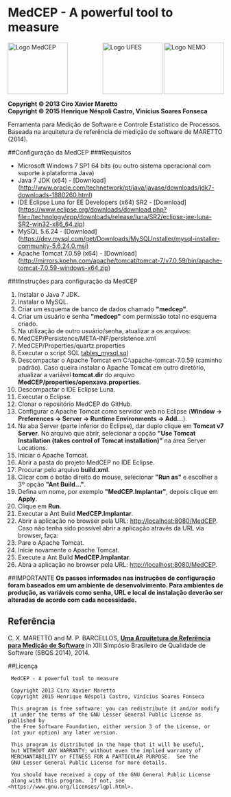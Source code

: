 # MedCEP - A powerful tool to measure

<img src="https://github.com/vinnysoft/MedCEP/blob/master/Addons/web/naviox/images/logo_new.png" alt="Logo MedCEP" width="140px" height="120px"/> 
<img align="right" src="https://github.com/vinnysoft/MedCEP/blob/master/Addons/web/naviox/images/nemo.jpg" alt="Logo NEMO" width="140px" height="120px"/> <img align="right" src="https://github.com/vinnysoft/MedCEP/blob/master/Addons/web/naviox/images/ufes.png" alt="Logo UFES" width="140px" height="120px"/>

**Copyright &copy; 2013 Ciro Xavier Maretto** <br/>
**Copyright &copy; 2015 Henrique Néspoli Castro, Vinícius Soares Fonseca** 

Ferramenta para Medição de Software e Controle Estatístico de Processos. 
<br/>Baseada na arquitetura de referência de medição de software de MARETTO (2014).

##Configuração da MedCEP
###Requisitos
- Microsoft Windows 7 SP1 64 bits (ou outro sistema operacional com suporte à plataforma Java)
- Java 7 JDK (x64) - [Download] (http://www.oracle.com/technetwork/pt/java/javase/downloads/jdk7-downloads-1880260.html)
- IDE Eclipse Luna for EE Developers (x64) SR2 - [Download] (https://www.eclipse.org/downloads/download.php?file=/technology/epp/downloads/release/luna/SR2/eclipse-jee-luna-SR2-win32-x86_64.zip)
- MySQL 5.6.24 - [Download] (https://dev.mysql.com/get/Downloads/MySQLInstaller/mysql-installer-community-5.6.24.0.msi)
- Apache Tomcat 7.0.59 (x64) - [Download] (http://mirrors.koehn.com/apache/tomcat/tomcat-7/v7.0.59/bin/apache-tomcat-7.0.59-windows-x64.zip)

###Instruções para configuração da MedCEP
1. Instalar o Java 7 JDK.
2. Instalar o MySQL.
3. Criar um esquema de banco de dados chamado **"medcep"**.
4. Criar um usuário e senha **"medcep"** com permissão total no esquema criado. 
5. Na utilização de outro usuário/senha, atualizar a os arquivos:
 1. MedCEP/Persistence/META-INF/persistence.xml
 2. MedCEP/Properties/quartz.properties
4. Executar o script SQL [tables_mysql.sql](https://github.com/nemo-ufes/MedCEP/blob/master/MedCEP/properties/quartz_tables_scripts/tables_mysql.sql)
4. Descompactar o Apache Tomcat em C:\apache-tomcat-7.0.59 (caminho padrão). Caso queira instalar o Apache Tomcat em outro diretório, atualizar a variável <b>tomcat.dir</b> do arquivo <b>MedCEP/properties/openxava.properties</b>. 
6. Descompactar o IDE Eclipse Luna.
7. Executar o Eclipse.
8. Clonar o repositório MedCEP do GitHub.
9. Configurar o Apache Tomcat como servidor web no Eclipse (<b>Window -> Preferences -> Server -> Runtime Environments -> Add...</b>). 
10. Na aba Server (parte inferior do Eclipse), dar duplo clique em <b>Tomcat v7 Server</b>. No arquivo que abrir, selecionar a opção <b>"Use Tomcat Installation (takes control of Tomcat installation)"</b> na área Server Locations. 
11. Iniciar o Apache Tomcat.
12. Abrir a pasta do projeto MedCEP no IDE Eclipse.
13. Procurar pelo arquivo <b>build.xml</b>.
14. Clicar com o botão direito do mouse, selecionar <b>"Run as"</b> e escolher a 3º opção <b>"Ant Build..."</b>.
15. Defina um nome, por exemplo <b>"MedCEP.Implantar"</b>, depois clique em <b>Apply</b>.
16. Clique em <b>Run</b>.
17. Executar a Ant Build <b>MedCEP.Implantar</b>.
18. Abrir a aplicação no browser pela URL: [http://localhost:8080/MedCEP](http://localhost:8080/MedCEP). Caso não tenha sido possível abrir a aplicação através da URL via browser, faça:
 1. Pare o Apache Tomcat.
 2. Inicie novamente o Apache Tomcat.
 3. Execute a Ant Build <b>MedCEP.Implantar</b>.
 4. Abra a aplicação no browser pela URL: [http://localhost:8080/MedCEP](http://localhost:8080/MedCEP).

<!---
##Configuração do Sonar
###Requisitos

- PostgreSQL 9.4.1 (x64) - [Download] (http://www.enterprisedb.com/products-services-training/pgdownload)
- SonarQube 4.5.1 - [Download](http://dist.sonar.codehaus.org/sonarqube-4.5.1.zip)

##Instruções para configuração do SonarQube

1. Descompactar o SonarQube em C:\sonarqube-4.5.1 (caminho padrão).
2. Criar um banco de dados no PostgreSQL chamado <b>"sonar"</b> e informar como dono o usuário <b>"postgres"</b>.
3. Abrir o arquivo **C:\sonarqube-4.5.1\conf\sonar.properties** e informar os parâmetros de conexão com o banco de dados conforme abaixo:

 ```
  sonar.jdbc.username=postgres
  sonar.jdbc.password=postgres
  sonar.jdbc.url=jdbc:postgresql://localhost/sonar
 ```
4. Abrir o diretório **bin/windows-x86-64** e executar o script **StartSonar.bat**.
5. Aguardar a inicialização do SonarQube (aparecerá no console a mensagem **"Process[web] is up"**).
5. Abrir o SonarQube no browser pela URL: [http://localhost:9000/](http://localhost:9000/)
6. Fazer login no SonarQube com usuário e senha **"admin"**.
7. Acessar o menu **"Settings -> Update Center"**.
8. Selecionar a aba **"Available Plugins"**, procurar e instalar o **"Portuguese Pack"**.
9. Reiniciar o SonarQube (fechar o console aberto e iniciar novamente o script **StartSonar.bat**).

##Configuração do Jenkins
###Requisitos

- Apache Tomcat 7.0.59 (x64) - [Download] (http://mirrors.koehn.com/apache/tomcat/tomcat-7/v7.0.59/bin/apache-tomcat-7.0.59-windows-x64.zip)
- Cliente Git 1.9.5 (Windows) - [Download](https://github.com/msysgit/msysgit/releases/download/Git-1.9.5-preview20150319/Git-1.9.5-preview20150319.exe)
- Jenkins CI 1.593 - [Download](http://mirrors.jenkins-ci.org/war/1.593/jenkins.war)

##Instruções para configuração do Jenkins

1. Baixar e instalar o cliente **Git** conforme a URL de download acima.
1. Baixar o <b>Jenkins</b> conforme a URL de download acima.
2. Colocar o arquivo <b>"jenkins.war"</b> no diretório <b>webapps</b> do Apache Tomcat (ex: C:\apache-tomcat-7.0.59\webapps).
3. Abrir o Jenkins no browser pela URL: [http://localhost:8080/jenkins/](http://localhost:8080/jenkins/). Pode demorar vários minutos no primeiro carregamento.
4. Acessar **Gerenciar Jenkins -> Gerenciar Plugins**.
5. Abrir a aba **Disponíveis**.
6. Filtrar por **"Github"**, selecionar **GitHub plugin** e clicar em **Instalar sem reiniciar**.
7. Filtrar por **"SonarQube"**, selecionar **SonarQube plugin** e clicar em **Instalar sem reiniciar**.
7. Voltar para o menu principal do **Jenkins**, acessar **Gerenciar Jenkins -> Configurar o sistema**.
8. Na seção **Git**, informar no campo 	***Path to Git executable*** o caminho de instalação do **cliente Git** (caminho padrão C:\Program Files (x86)\Git\bin\git.exe).
9. Na seção **SonarQube** (atenção: não é a mesma que a seção **SonarQube Runner**), clicar em **Avançado** e informar os parâmetros:

 ```
  Name: SonarQube 4.5.1
  Server URL: http://localhost:9000
  SonarQube account login: admin
  SonarQube account password: admin
  Database URL: jdbc:postgresql://localhost/sonar
  Database login: postgres
  Database password: postgres
 ```
10. Clicar em clicar em **Salvar**
7. Clicar em **Novo job**.
8. Selecionar **Construir um projeto de software free-style**, informar o nome **MedCEP** e clicar em OK.
9. No campo ***GitHub project***, informar a URL https://github.com/vinnysoft/MedCEP.
9. Na seção **Gerenciamento do código fonte**, selecionar **Git**.
10. No campo ***Repository URL***, informar a URL https://github.com/vinnysoft/MedCEP.git.
11. No campo ***Credentials***, clicar em ***Add*** e informar o usuário e senha do GitHub.
12. Na seção **Trigger de builds**, marcar **Construir periodicamente** informando o parâmetro `@hourly` (para verificar o repositório a cada hora). 
13. Na seção **Build**, clicar em **Adicionar passo no build -> Invoke Standalone SonarQube Analysis**.
14. No campo ***Analysis properties***, informar os parâmetros:

 ```
  sonar.projectKey=medcep
  sonar.projectName=MedCEP
  sonar.projectVersion=1.0
  sonar.sources=.
 ``` 
13. Clicar em **Salvar**.


##Configuração do Mantis Bug Tracking
###Requisitos
- Wamp Server 2.5 (Windows + Apache + MySQL + PHP server) (x64) - [Download](http://sourceforge.net/projects/wampserver/files/WampServer%202/Wampserver%202.5/wampserver2.5-Apache-2.4.9-Mysql-5.6.17-php5.5.12-64b.exe/download)
- Mantis Bug Tracking 1.2.19 - [Download] (http://sourceforge.net/projects/mantisbt/files/mantis-stable/1.2.19/mantisbt-1.2.19.zip/download)
 
###Instruções para configuração
1. Instalar o Wamp Server 2.5
2. Alterar o idioma para Português (clicar com botão direito do mouse no ícone do Wamp Server 2.5 na bandeja do Windows, depois em <b>"Language -> portuguese"</b>).
2. Abrir o phpMyAdmin (clicar no ícone do Wamp Server 2.5 na bandeja do Windows, depois em <b>"phpMyAdmin"</b>).
3. Clicar em <b>Utilizadores</b> no menu superior.
4. Clicar em <b>Alterar Privilégios</b> para o utilizador <b>root</b> na máquina <b>localhost</b>.
5. No grupo <b>Alterar a palavra-passe</b>, informar a senha root e clicar em <b>Executar</b>.
3. Clicar em <b>New</b> no menu lateral esquerdo, para criar o banco de dados para o Mantis Bug Tracking.
4. Informar o nome <b>"mantis"</b> e clicar em <b>Criar</b>.
5. O banco de dados <b>"mantis"</b> aparecerá na listagem logo abaixo (na mesma tela). Clicar em <b>Verificar Privilégios</b>.
6. Clicar em <b>Adicionar utilizador</b>.
7. Informar User name: mantis, Host: localhost, Palavra-passe: mantis, Re-type: mantis, clicar em <b>"Executar"</b>.
2. Abrir o diretório <b>"www"</b> (clicar no ícone do Wamp Server 2.5 na bandeja do Windows, depois em <b>"diretório www"</b>).
3. Descompactar o arquivo zip do Mantis Bug Tracking no <b>"diretório www"</b>.
4. Renomear a pasta do Mantis Bug Tracking de <b>"mantisbt-1.2.19"</b> para <b>"mantis"</b>.
5. Acessar a URL: [http://localhost/mantis/](http://localhost/mantis/)
6. Informar <b>Type of Database: MySQL (default), Hostname: localhost, Username: mantis, Password: mantis, Database name: mantis</b>, clicar em <b>"Install/Upgrade Database"</b>.
7. Após a instalação, acessar novamente a URL [http://localhost/mantis/](http://localhost/mantis/)
8. Informar o usuário <b>Administrator</b> e senha <b>root</b> para acessar o Mantis Bug Tracking.
-->

##IMPORTANTE
<b>Os passos informados nas instruções de configuração foram baseados em um ambiente de desenvolvimento. Para ambientes de produção, as variáveis como senha, URL e local de instalação deverão ser alteradas de acordo com cada necessidade.</b>

## Referência
C. X. MARETTO and M. P. BARCELLOS, <b>[Uma Arquitetura de Referência para Medição de Software](http://nemo.inf.ufes.br/wp-content/papercite-data/pdf/uma_arquitetura_de_referccncia_para_medicccco_de_software_2014.pdf)</b> in XIII Simpósio Brasileiro de Qualidade de Software (SBQS 2014), 2014.

##Licença
```
 MedCEP - A powerful tool to measure
 
 Copyright 2013 Ciro Xavier Maretto
 Copyright 2015 Henrique Néspoli Castro, Vinícius Soares Fonseca                          

 This program is free software: you can redistribute it and/or modify
 it under the terms of the GNU Lesser General Public License as published by
 the Free Software Foundation, either version 3 of the License, or
 (at your option) any later version.

 This program is distributed in the hope that it will be useful,
 but WITHOUT ANY WARRANTY; without even the implied warranty of
 MERCHANTABILITY or FITNESS FOR A PARTICULAR PURPOSE.  See the
 GNU Lesser General Public License for more details.

 You should have received a copy of the GNU General Public License
 along with this program.  If not, see <https://www.gnu.org/licenses/lgpl.html>.
```


